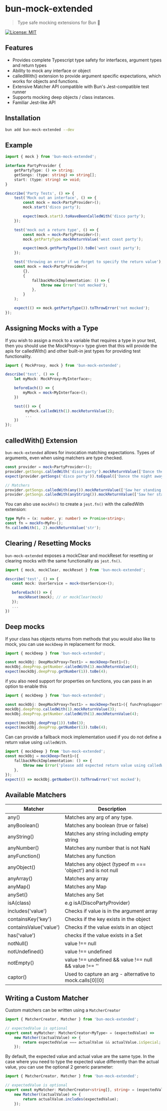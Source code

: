 # bun-mock-extended

> Type safe mocking extensions for Bun 🚀

[![License: MIT](https://img.shields.io/badge/License-MIT-yellow.svg)](https://opensource.org/licenses/MIT)

## Features

-   Provides complete Typescript type safety for interfaces, argument types and return types
-   Ability to mock any interface or object
-   calledWith() extension to provide argument specific expectations, which works for objects and functions.
-   Extensive Matcher API compatible with Bun's Jest-compatible test runner
-   Supports mocking deep objects / class instances.
-   Familiar Jest-like API

## Installation

```bash
bun add bun-mock-extended --dev
```

## Example

```ts
import { mock } from 'bun-mock-extended';

interface PartyProvider {
    getPartyType: () => string;
    getSongs: (type: string) => string[];
    start: (type: string) => void;
}

describe('Party Tests', () => {
    test('Mock out an interface', () => {
        const mock = mock<PartyProvider>();
        mock.start('disco party');

        expect(mock.start).toHaveBeenCalledWith('disco party');
    });

    test('mock out a return type', () => {
        const mock = mock<PartyProvider>();
        mock.getPartyType.mockReturnValue('west coast party');

        expect(mock.getPartyType()).toBe('west coast party');
    });

    test('throwing an error if we forget to specify the return value');
    const mock = mock<PartyProvider>(
        {},
        {
            fallbackMockImplementation: () => {
                throw new Error('not mocked');
            },
        }
    );

    expect(() => mock.getPartyType()).toThrowError('not mocked');
});
```

## Assigning Mocks with a Type

If you wish to assign a mock to a variable that requires a type in your test, then you should use the MockProxy<> type
given that this will provide the apis for calledWith() and other built-in jest types for providing test functionality.

```ts
import { MockProxy, mock } from 'bun-mock-extended';

describe('test', () => {
    let myMock: MockProxy<MyInterface>;

    beforeEach(() => {
        myMock = mock<MyInterface>();
    })

    test(() => {
         myMock.calledWith(1).mockReturnValue(2);
         ...
    })
});

```

## calledWith() Extension

`bun-mock-extended` allows for invocation matching expectations. Types of arguments, even when using matchers are type checked.

```ts
const provider = mock<PartyProvider>();
provider.getSongs.calledWith('disco party').mockReturnValue(['Dance the night away', 'Stayin Alive']);
expect(provider.getSongs('disco party')).toEqual(['Dance the night away', 'Stayin Alive']);

// Matchers
provider.getSongs.calledWith(any()).mockReturnValue(['Saw her standing there']);
provider.getSongs.calledWith(anyString()).mockReturnValue(['Saw her standing there']);
```

You can also use `mockFn()` to create a `jest.fn()` with the calledWith extension:

```ts
type MyFn = (x: number, y: number) => Promise<string>;
const fn = mockFn<MyFn>();
fn.calledWith(1, 2).mockReturnValue('str');
```

## Clearing / Resetting Mocks

`bun-mock-extended` exposes a mockClear and mockReset for resetting or clearing mocks with the same
functionality as `jest.fn()`.

```ts
import { mock, mockClear, mockReset } from 'bun-mock-extended';

describe('test', () => {
   const mock: UserService = mock<UserService>();

   beforeEach(() => {
      mockReset(mock); // or mockClear(mock)
   });
   ...
})
```

## Deep mocks

If your class has objects returns from methods that you would also like to mock, you can use `mockDeep` in
replacement for mock.

```ts
import { mockDeep } from 'bun-mock-extended';

const mockObj: DeepMockProxy<Test1> = mockDeep<Test1>();
mockObj.deepProp.getNumber.calledWith(1).mockReturnValue(4);
expect(mockObj.deepProp.getNumber(1)).toBe(4);
```

if you also need support for properties on functions, you can pass in an option to enable this

```ts
import { mockDeep } from 'bun-mock-extended';

const mockObj: DeepMockProxy<Test1> = mockDeep<Test1>({ funcPropSupport: true });
mockObj.deepProp.calledWith(1).mockReturnValue(3);
mockObj.deepProp.getNumber.calledWith(1).mockReturnValue(4);

expect(mockObj.deepProp(1)).toBe(3);
expect(mockObj.deepProp.getNumber(1)).toBe(4);
```

Can can provide a fallback mock implementation used if you do not define a return value using `calledWith`.

```ts
import { mockDeep } from 'bun-mock-extended';
const mockObj = mockDeep<Test1>({
    fallbackMockImplementation: () => {
        throw new Error('please add expected return value using calledWith');
    },
});
expect(() => mockObj.getNumber()).toThrowError('not mocked');
```

## Available Matchers

| Matcher                | Description                                                |
| ---------------------- | ---------------------------------------------------------- |
| any()                  | Matches any arg of any type.                               |
| anyBoolean()           | Matches any boolean (true or false)                        |
| anyString()            | Matches any string including empty string                  |
| anyNumber()            | Matches any number that is not NaN                         |
| anyFunction()          | Matches any function                                       |
| anyObject()            | Matches any object (typeof m === 'object') and is not null |
| anyArray()             | Matches any array                                          |
| anyMap()               | Matches any Map                                            |
| anySet()               | Matches any Set                                            |
| isA(class)             | e.g isA(DiscoPartyProvider)                                |
| includes('value')      | Checks if value is in the argument array                   |
| containsKey('key')     | Checks if the key exists in the object                     |
| containsValue('value') | Checks if the value exists in an object                    |
| has('value')           | checks if the value exists in a Set                        |
| notNull()              | value !== null                                             |
| notUndefined()         | value !== undefined                                        |
| notEmpty()             | value !== undefined && value !== null && value !== ''      |
| captor()               | Used to capture an arg - alternative to mock.calls[0][0]   |

## Writing a Custom Matcher

Custom matchers can be written using a `MatcherCreator`

```ts
import { MatcherCreator, Matcher } from 'bun-mock-extended';

// expectedValue is optional
export const myMatcher: MatcherCreator<MyType> = (expectedValue) =>
    new Matcher((actualValue) => {
        return expectedValue === actualValue && actualValue.isSpecial;
    });
```

By default, the expected value and actual value are the same type. In the case where you need to type the expected value
differently than the actual value, you can use the optional 2 generic parameter:

```ts
import { MatcherCreator, Matcher } from 'bun-mock-extended';

// expectedValue is optional
export const myMatcher: MatcherCreator<string[], string> = (expectedValue) =>
    new Matcher((actualValue) => {
        return actualValue.includes(expectedValue);
    });
```
